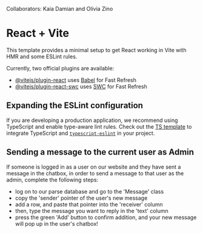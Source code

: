 Collaborators: Kaia Damian and Olivia Zino

# React + Vite

This template provides a minimal setup to get React working in Vite with HMR and some ESLint rules.

Currently, two official plugins are available:

- [@vitejs/plugin-react](https://github.com/vitejs/vite-plugin-react/blob/main/packages/plugin-react/README.md) uses [Babel](https://babeljs.io/) for Fast Refresh
- [@vitejs/plugin-react-swc](https://github.com/vitejs/vite-plugin-react-swc) uses [SWC](https://swc.rs/) for Fast Refresh

## Expanding the ESLint configuration

If you are developing a production application, we recommend using TypeScript and enable type-aware lint rules. Check out the [TS template](https://github.com/vitejs/vite/tree/main/packages/create-vite/template-react-ts) to integrate TypeScript and [`typescript-eslint`](https://typescript-eslint.io) in your project.

## Sending a message to the current user as Admin
If someone is logged in as a user on our website and they have sent a message in the chatbox, 
in order to send a message to that user as the admin, complete the following steps:
* log on to our parse database and go to the 'Message' class
* copy the 'sender' pointer of the user's new message
* add a row, and paste that pointer into the 'receiver' column
* then, type the message you want to reply in the 'text' column
* press the green 'Add' button to confirm addition, and your new message will pop up in the user's chatbox!
